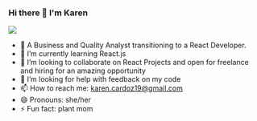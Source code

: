 ### Hi there 👋 I'm Karen 

<img src="{https://img.shields.io/badge/LinkedIn-0077B5?style=for-the-badge&logo=linkedin&logoColor=white}" />

- 🔭 A Business and Quality Analyst transitioning to a React Developer.
- 🌱 I’m currently learning React.js
- 👯 I’m looking to collaborate on React Projects and open for freelance and hiring for an amazing opportunity
- 🤔 I’m looking for help with feedback on my code
- 📫 How to reach me: karen.cardoz19@gmail.com
- 😄 Pronouns: she/her
- ⚡ Fun fact: plant mom


